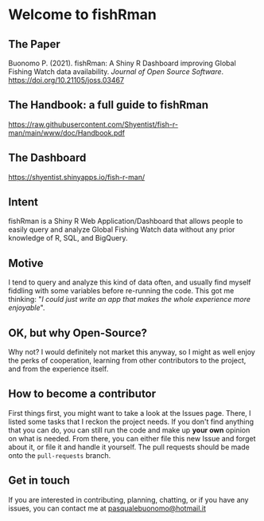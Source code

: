 # Welcome to fishRman

## The Paper
Buonomo P. (2021). fishRman: A Shiny R Dashboard improving Global Fishing Watch data availability. *Journal of Open Source Software*. https://doi.org/10.21105/joss.03467

## The Handbook: a full guide to fishRman
https://raw.githubusercontent.com/Shyentist/fish-r-man/main/www/doc/Handbook.pdf

## The Dashboard
https://shyentist.shinyapps.io/fish-r-man/

## Intent
fishRman is a Shiny R Web Application/Dashboard that allows people to easily query and analyze Global Fishing Watch data without any prior knowledge of R, SQL, and BigQuery.

## Motive
I tend to query and analyze this kind of data often, and usually find myself fiddling with some variables before re-running the code. This got me thinking: "*I could just write an app that makes the whole experience more enjoyable*".

## OK, but why Open-Source?
Why not? I would definitely not market this anyway, so I might as well enjoy the perks of cooperation, learning from other contributors to the project, and from the experience itself.

## How to become a contributor
First things first, you might want to take a look at the Issues page. There, I listed some tasks that I reckon the project needs. If you don't find anything that you can do, you can still run the code and make up **your own** opinion on what is needed. From there, you can either file this new Issue and forget about it, or file it and handle it yourself. The pull requests should be made onto the `pull-requests` branch.

## Get in touch
If you are interested in contributing, planning, chatting, or if you have any issues, you can contact me at pasqualebuonomo@hotmail.it
